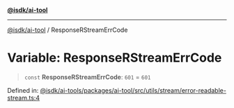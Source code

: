 [**@isdk/ai-tool**](../README.md)

***

[@isdk/ai-tool](../globals.md) / ResponseRStreamErrCode

# Variable: ResponseRStreamErrCode

> `const` **ResponseRStreamErrCode**: `601` = `601`

Defined in: [@isdk/ai-tools/packages/ai-tool/src/utils/stream/error-readable-stream.ts:4](https://github.com/isdk/ai-tool.js/blob/d0765f898f217d97c57c6949502b4a7bef5dce5e/src/utils/stream/error-readable-stream.ts#L4)
